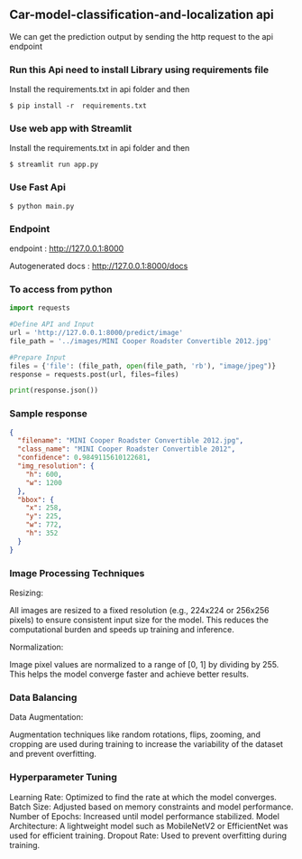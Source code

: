 ## Car-model-classification-and-localization api
We can get the prediction output by sending the http request to the api endpoint

### Run this Api need to install Library using requirements file
Install the requirements.txt in api folder and then 
```
$ pip install -r  requirements.txt
```

### Use web app with Streamlit
Install the requirements.txt in api folder and then 
```
$ streamlit run app.py 
```
### Use Fast Api 
```
$ python main.py
```
### Endpoint
endpoint : http://127.0.0.1:8000

Autogenerated docs : http://127.0.0.1:8000/docs

### To access from python
```python
import requests

#Define API and Input
url = 'http://127.0.0.1:8000/predict/image'
file_path = '../images/MINI Cooper Roadster Convertible 2012.jpg'

#Prepare Input
files = {'file': (file_path, open(file_path, 'rb'), "image/jpeg")}
response = requests.post(url, files=files)

print(response.json())
```

### Sample response
```json
{
  "filename": "MINI Cooper Roadster Convertible 2012.jpg",
  "class_name": "MINI Cooper Roadster Convertible 2012",
  "confidence": 0.9849115610122681,
  "img_resolution": {
    "h": 600,
    "w": 1200
  },
  "bbox": {
    "x": 258,
    "y": 225,
    "w": 772,
    "h": 352
  }
}
```
### Image Processing Techniques
Resizing:

All images are resized to a fixed resolution (e.g., 224x224 or 256x256 pixels) to ensure consistent input size for the model.
This reduces the computational burden and speeds up training and inference.

Normalization:

Image pixel values are normalized to a range of [0, 1] by dividing by 255.
This helps the model converge faster and achieve better results.

### Data Balancing

Data Augmentation:

Augmentation techniques like random rotations, flips, zooming, and cropping are used during training to increase the variability of the dataset and prevent overfitting.

### Hyperparameter Tuning

Learning Rate: Optimized to find the rate at which the model converges.
Batch Size: Adjusted based on memory constraints and model performance.
Number of Epochs: Increased until model performance stabilized.
Model Architecture: A lightweight model such as MobileNetV2 or EfficientNet was used for efficient training.
Dropout Rate: Used to prevent overfitting during training.

